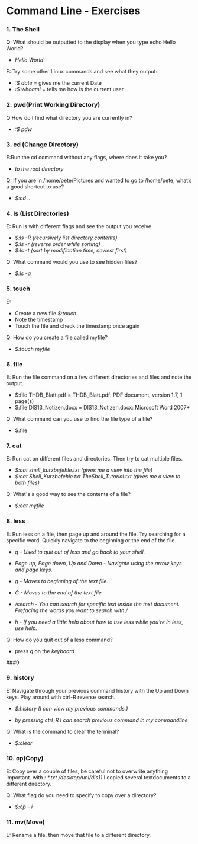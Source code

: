 # Command Line - Exercises
### 1. The Shell
Q: What should be outputted to the display when you type echo Hello World?
  - _Hello World_

E: Try some other Linux commands and see what they output:
-  _:$ date_ = gives me the current Date
-  _:$ whoami_ = tells me how is the current user 
### 2. pwd(Print Working Directory)
Q:How do I find what directory you are currently in?
- _:$ pdw_

### 3. cd (Change Directory)
E:Run the cd command without any flags, where does it take you?
- _to the root directory_
  
Q: If you are in /home/pete/Pictures and wanted to go to /home/pete, what’s a good shortcut to use?
- _$:cd .._

### 4. ls (List Directories)
E: Run ls with different flags and see the output you receive.

- _$:ls -R (recursively list directory contents)_
- _$:ls -r (reverse order while sorting)_
- _$:ls -t (sort by modification time, newest first)_

Q: What command would you use to see hidden files?
- _$:ls -a_
### 5. touch
E:  
- Create a new file _$:touch_
- Note the timestamp
- Touch the file and check the timestamp once again
  
Q: How do you create a file called myfile?
- _$:touch myfile_

### 6. file
E: Run the file command on a few different directories and files and note the output.
- $:file THDB_Blatt.pdf  = THDB_Blatt.pdf: PDF document, version 1.7, 1 page(s)
- $:file DIS13_Notizen.docx = DIS13_Notizen.docx: Microsoft Word 2007+

Q: What command can you use to find the file type of a file?
- $:file

### 7. cat
E: Run cat on different files and directories. Then try to cat multiple files. 
- _$:cat shell_kurzbefehle.txt (gives me a view into the file)_
- _$:cat Shell_Kurzbefehle.txt TheShell_Tutorial.txt (gives me a view to both files)_

Q: What's a good way to see the contents of a file?
- _$:cat myfile_

### 8. less
E: Run less on a file, then page up and around the file. Try searching for a specific word. Quickly navigate to the beginning or the end of the file.
- _q - Used to quit out of less and go back to your shell._

- _Page up, Page down, Up and Down - Navigate using the arrow keys and page keys._

- _g - Moves to beginning of the text file._

- _G - Moves to the end of the text file._

- _/search - You can search for specific text inside the text document. Prefacing the words you want to search with /_

- _h - If you need a little help about how to use less while you’re in less, use help._


Q: How do you quit out of a less command?
- press _q_ on the _keyboard_

###9
### 9. history
E: Navigate through your previous command history with the Up and Down keys. Play around with ctrl-R reverse search.
- _$:history (I can view my previous commands.)_
  
- _by pressing ctrl_R I can search previous command in my commandline_

Q: What is the command to clear the terminal?

- _$:clear_


### 10. cp(Copy)

E: Copy over a couple of files, be careful not to overwrite anything important.
with _: *.txt /desktop/uni/dis11_ I copied several textdocuments to a different directory.

Q: What flag do you need to specify to copy over a directory?
- _$:cp - i_

### 11. mv(Move)

E: Rename a file, then move that file to a different directory.





    
